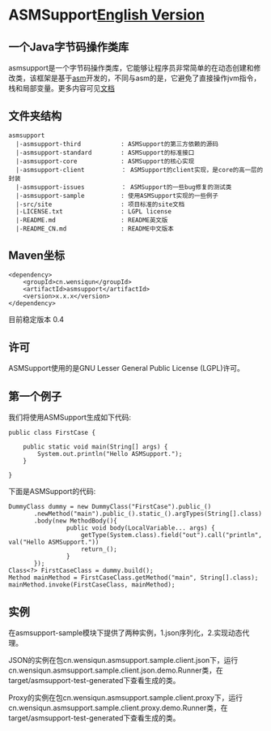 ASMSupport[English Version](./README.md)
===

一个Java字节码操作类库
---
asmsupport是一个字节码操作类库，它能够让程序员非常简单的在动态创建和修改类，该框架是基于[asm](http://asm.ow2.org/)开发的，不同与asm的是，它避免了直接操作jvm指令，栈和局部变量。更多内容可见[文档](http://asmsupport.github.io)

## 文件夹结构

    asmsupport
      |-asmsupport-third           : ASMSupport的第三方依赖的源码
      |-asmsupport-standard        : ASMSupport的标准接口
      |-asmsupport-core            : ASMSupport的核心实现
      |-asmsupport-client          ： ASMSupport的client实现，是core的高一层的封装
      |-asmsupport-issues          ： ASMSupport的一些bug修复的测试类
      |-asmsupport-sample          : 使用ASMSupport实现的一些例子
      |-src/site                   : 项目标准的site文档
      |-LICENSE.txt                : LGPL license
      |-README.md                  : README英文版
      |-README_CN.md               : README中文版本

## Maven坐标
    
    <dependency>
        <groupId>cn.wensiqun</groupId>
        <artifactId>asmsupport</artifactId>
        <version>x.x.x</version>
    </dependency>
    
目前稳定版本 0.4
    
## 许可

ASMSupport使用的是GNU Lesser General Public License (LGPL)许可。

## 第一个例子

我们将使用ASMSupport生成如下代码:

    public class FirstCase {
        
        public static void main(String[] args) {
            System.out.println("Hello ASMSupport.");
        }
        
    }

下面是ASMSupport的代码:

    DummyClass dummy = new DummyClass("FirstCase").public_()
           .newMethod("main").public_().static_().argTypes(String[].class)
           .body(new MethodBody(){
					public void body(LocalVariable... args) {
						getType(System.class).field("out").call("println", val("Hello ASMSupport."))
						return_();
					}
           });
    Class<?> FirstCaseClass = dummy.build();
    Method mainMethod = FirstCaseClass.getMethod("main", String[].class);
    mainMethod.invoke(FirstCaseClass, mainMethod);
    
## 实例

在asmsupport-sample模块下提供了两种实例，1.json序列化，2.实现动态代理。

JSON的实例在包cn.wensiqun.asmsupport.sample.client.json下，运行cn.wensiqun.asmsupport.sample.client.json.demo.Runner类，在target/asmsupport-test-generated下查看生成的类。

Proxy的实例在包cn.wensiqun.asmsupport.sample.client.proxy下，运行cn.wensiqun.asmsupport.sample.client.proxy.demo.Runner类，在target/asmsupport-test-generated下查看生成的类。

